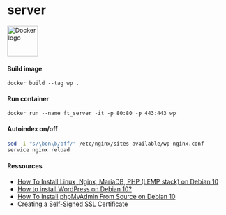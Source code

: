 # server

<img src="https://www.docker.com/sites/default/files/d8/2019-07/horizontal-logo-monochromatic-white.png" alt="Docker logo" height="70" />

#### Build image
```docker
docker build --tag wp .
```

#### Run container
```docker
docker run --name ft_server -it -p 80:80 -p 443:443 wp
```

#### Autoindex on/off
```bash
sed -i "s/\bon\b/off/" /etc/nginx/sites-available/wp-nginx.conf
service nginx reload
```
<!-- #### # Clear
```docker
docker rm -vf $(docker ps -aq)
docker rmi -f $(docker images -aq)
``` -->

#### Ressources
- [How To Install Linux, Nginx, MariaDB, PHP (LEMP stack) on Debian 10](https://www.digitalocean.com/community/tutorials/how-to-install-linux-nginx-mariadb-php-lemp-stack-on-debian-10)
- [How to install WordPress on Debian 10?](https://www.osradar.com/install-wordpress-debian-10/)
- [How To Install phpMyAdmin From Source on Debian 10](https://www.digitalocean.com/community/tutorials/how-to-install-phpmyadmin-from-source-debian-10)
- [Creating a Self-Signed SSL Certificate](https://linuxize.com/post/creating-a-self-signed-ssl-certificate/)

